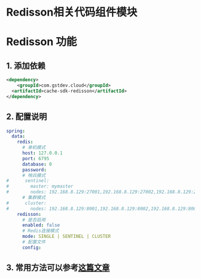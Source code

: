 # Redisson相关代码组件模块

# Redisson 功能

## 1. 添加依赖

```xml
<dependency>
    <groupId>com.gstdev.cloud</groupId>
  <artifactId>cache-sdk-redisson</artifactId>
</dependency>
```

## 2. 配置说明

```yaml
spring:
  data:
    redis:
      # 单机模式
      host: 127.0.0.1
      port: 6795
      database: 0
      password:
      # 哨兵模式
#      sentinel:
#        master: mymaster
#        nodes: 192.168.8.129:27001,192.168.8.129:27002,192.168.8.129:27003
      # 集群模式
#      cluster:
#        nodes: 192.168.8.129:8001,192.168.8.129:8002,192.168.8.129:8003,192.168.8.129:8004,192.168.8.129:8005,192.168.8.129:8006
    redisson:
      # 是否启用
      enabled: false
      # Redis连接模式
      mode: SINGLE | SENTINEL | CLUSTER
      # 配置文件
      config:
```

## 3. 常用方法可以参考[这篇文章](https://zhuanlan.zhihu.com/p/596334390?utm_id=0)
